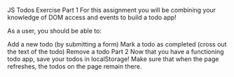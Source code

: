 JS Todos Exercise
Part 1
For this assignment you will be combining your knowledge of DOM access and events to build a todo app!

As a user, you should be able to:

Add a new todo (by submitting a form)
Mark a todo as completed (cross out the text of the todo)
Remove a todo
Part 2
Now that you have a functioning todo app, save your todos in localStorage! Make sure that when the page refreshes, the todos on the page remain there.
